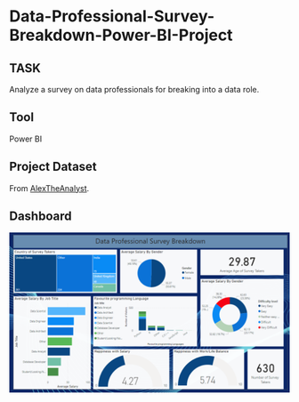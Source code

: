 # Data-Professional-Survey-Breakdown-Power-BI-Project

## TASK
Analyze a survey on data professionals for breaking into a data role.

## Tool
Power BI


## Project Dataset
From [AlexTheAnalyst](https://github.com/AlexTheAnalyst).


## Dashboard
![Image](https://github.com/saracherif123/Data-Professional-Survey-Breakdown-Power-BI-Project/blob/main/Data%20Professional%20Survey%20Breakdown%20Final%20Dashboard.png)
